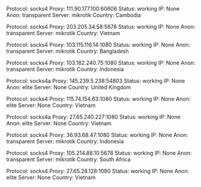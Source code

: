 Protocol: socks4
Proxy: 111.90.177.100:60606
Status: working
IP: None
Anon: transparent
Server: mikrotik
Country: Cambodia

Protocol: socks4
Proxy: 203.205.34.58:5678
Status: working
IP: None
Anon: transparent
Server: mikrotik
Country: Vietnam

Protocol: socks4
Proxy: 103.115.116.14:1080
Status: working
IP: None
Anon: transparent
Server: mikrotik
Country: Bangladesh

Protocol: socks4
Proxy: 103.182.240.75:1080
Status: working
IP: None
Anon: transparent
Server: mikrotik
Country: Indonesia

Protocol: socks4a
Proxy: 145.239.5.238:54803
Status: working
IP: None
Anon: elite
Server: None
Country: United Kingdom

Protocol: socks4
Proxy: 115.74.154.63:1080
Status: working
IP: None
Anon: elite
Server: None
Country: Vietnam

Protocol: socks4a
Proxy: 27.65.240.227:1080
Status: working
IP: None
Anon: elite
Server: None
Country: Vietnam

Protocol: socks4
Proxy: 36.93.68.47:1080
Status: working
IP: None
Anon: transparent
Server: mikrotik
Country: Indonesia

Protocol: socks4
Proxy: 105.214.88.10:5678
Status: working
IP: None
Anon: transparent
Server: mikrotik
Country: South Africa

Protocol: socks4
Proxy: 27.65.28.128:1080
Status: working
IP: None
Anon: elite
Server: None
Country: Vietnam

